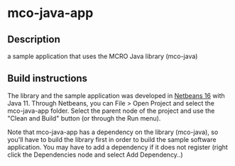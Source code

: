 # mco-java-app

## Description

a sample application that uses the MCRO Java library (mco-java)

## Build instructions

The library and the sample application was developed in [Netbeans 16](https://netbeans.apache.org/) with Java 11. Through Netbeans, you can File > Open Project and select the mco-java-app folder. Select the parent node of the project and use the "Clean and Build" button (or through the Run menu). 

Note that mco-java-app has a dependency on the library (mco-java), so you'll have to build the library first in order to build the sample software application. You may have to add a dependency if it does not register (right click the Dependencies node and select Add Dependency..)


 
